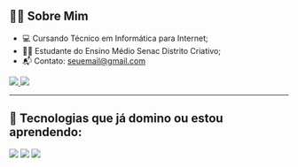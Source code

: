 ## 👩‍💻 Sobre Mim

- 💻 Cursando Técnico em Informática para Internet;
- 🧑‍🎓 Estudante do Ensino Médio Senac Distrito Criativo;
- 📬 Contato: seuemail@gmail.com

<p align="left">
  <a href="https://www.instagram.com/mariasschenkel" target="_blank">
    <img src="https://img.shields.io/badge/Instagram-E4405F?style=for-the-badge&logo=instagram&logoColor=white"/>
  </a>
  <a href="https://www.linkedin.com/in/mariasschenkel" target="_blank">
    <img src="https://img.shields.io/badge/LinkedIn-0A66C2?style=for-the-badge&logo=linkedin&logoColor=white"/>
  </a>
</p>

---

## 🚀 Tecnologias que já domino ou estou aprendendo:

<p align="left">
  <img src="https://img.shields.io/badge/HTML5-E34F26?style=for-the-badge&logo=html5&logoColor=white"/>
  <img src="https://img.shields.io/badge/CSS3-1572B6?style=for-the-badge&logo=css3&logoColor=white"/>
  <img src="https://img.shields.io/badge/JavaScript-F7DF1E?style=for-the-badge&logo=javascript&logoColor=black"/>
</p>
